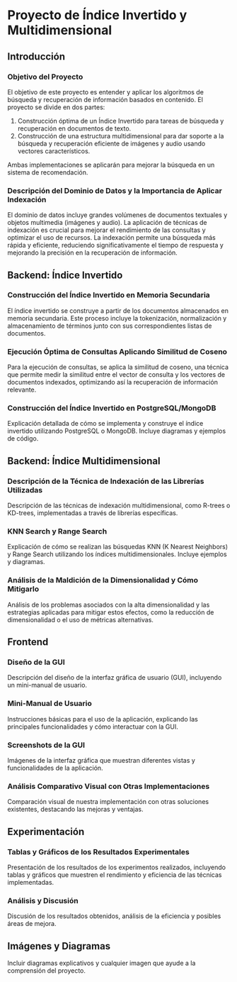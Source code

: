 # Proyecto de Índice Invertido y Multidimensional

## Introducción
### Objetivo del Proyecto
El objetivo de este proyecto es entender y aplicar los algoritmos de búsqueda y recuperación de información basados en contenido. El proyecto se divide en dos partes: 
1. Construcción óptima de un Índice Invertido para tareas de búsqueda y recuperación en documentos de texto.
2. Construcción de una estructura multidimensional para dar soporte a la búsqueda y recuperación eficiente de imágenes y audio usando vectores característicos.

Ambas implementaciones se aplicarán para mejorar la búsqueda en un sistema de recomendación.

### Descripción del Dominio de Datos y la Importancia de Aplicar Indexación
El dominio de datos incluye grandes volúmenes de documentos textuales y objetos multimedia (imágenes y audio). La aplicación de técnicas de indexación es crucial para mejorar el rendimiento de las consultas y optimizar el uso de recursos. La indexación permite una búsqueda más rápida y eficiente, reduciendo significativamente el tiempo de respuesta y mejorando la precisión en la recuperación de información.

## Backend: Índice Invertido
### Construcción del Índice Invertido en Memoria Secundaria
El índice invertido se construye a partir de los documentos almacenados en memoria secundaria. Este proceso incluye la tokenización, normalización y almacenamiento de términos junto con sus correspondientes listas de documentos.

### Ejecución Óptima de Consultas Aplicando Similitud de Coseno
Para la ejecución de consultas, se aplica la similitud de coseno, una técnica que permite medir la similitud entre el vector de consulta y los vectores de documentos indexados, optimizando así la recuperación de información relevante.

### Construcción del Índice Invertido en PostgreSQL/MongoDB
Explicación detallada de cómo se implementa y construye el índice invertido utilizando PostgreSQL o MongoDB. Incluye diagramas y ejemplos de código.

## Backend: Índice Multidimensional
### Descripción de la Técnica de Indexación de las Librerías Utilizadas
Descripción de las técnicas de indexación multidimensional, como R-trees o KD-trees, implementadas a través de librerías específicas.

### KNN Search y Range Search
Explicación de cómo se realizan las búsquedas KNN (K Nearest Neighbors) y Range Search utilizando los índices multidimensionales. Incluye ejemplos y diagramas.

### Análisis de la Maldición de la Dimensionalidad y Cómo Mitigarlo
Análisis de los problemas asociados con la alta dimensionalidad y las estrategias aplicadas para mitigar estos efectos, como la reducción de dimensionalidad o el uso de métricas alternativas.

## Frontend
### Diseño de la GUI
Descripción del diseño de la interfaz gráfica de usuario (GUI), incluyendo un mini-manual de usuario.

### Mini-Manual de Usuario
Instrucciones básicas para el uso de la aplicación, explicando las principales funcionalidades y cómo interactuar con la GUI.

### Screenshots de la GUI
Imágenes de la interfaz gráfica que muestran diferentes vistas y funcionalidades de la aplicación.

### Análisis Comparativo Visual con Otras Implementaciones
Comparación visual de nuestra implementación con otras soluciones existentes, destacando las mejoras y ventajas.

## Experimentación
### Tablas y Gráficos de los Resultados Experimentales
Presentación de los resultados de los experimentos realizados, incluyendo tablas y gráficos que muestren el rendimiento y eficiencia de las técnicas implementadas.

### Análisis y Discusión
Discusión de los resultados obtenidos, análisis de la eficiencia y posibles áreas de mejora.

## Imágenes y Diagramas
Incluir diagramas explicativos y cualquier imagen que ayude a la comprensión del proyecto.
